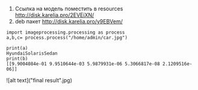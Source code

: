 1. Ccылка на модель поместить в resources http://disk.karelia.pro/2EVEiXN/
2. deb пакет http://disk.karelia.pro/y9EBVem/


```
import imageprocessing.processing as process
a,b,c= process.process("/home/admin/car.jpg")

print(a)
HyundaiSolarisSedan
print(b)
[[9.9004084e-01 9.9510644e-03 5.9879931e-06 5.3066817e-08 2.1209516e-06]]
```
![alt text]("final result".jpg)
